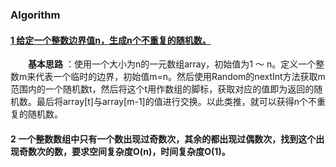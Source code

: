 ### Algorithm

#### [1 给定一个整数边界值n，生成n个不重复的随机数。](#algorithm_0)  
&emsp;&emsp;**基本思路** ：使用一个大小为n的一元数组array，初始值为1 ～ n。定义一个整数m来代表一个临时的边界，初始值m=n。然后使用Random的nextInt方法获取m范围内的一个随机数t，然后将这个t用作数组的脚标，获取对应的值即为返回的随机数。最后将array[t]与array[m-1]的值进行交换。以此类推，就可以获得n个不重复的随机数。   

#### 2 一个整数数组中只有一个数出现过奇数次，其余的都出现过偶数次，找到这个出现奇数次的数，要求空间复杂度O(n)，时间复杂度O(1)。
